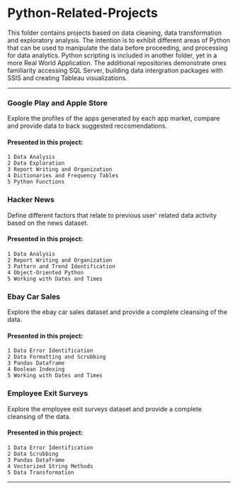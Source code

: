 # Python-Related-Projects



This folder contains projects based on data cleaning, data transformation and exploratory analysis. The intention is to exhibit different areas of Python that can be used to manipulate the data before proceeding, and processing for data analytics. Python scripting is included in another folder, yet in a more Real World Application. The additional repositories demonstrate ones familiarity accessing SQL Server, building data intergration packages with SSIS and creating Tableau visualizations.

---



### Google Play and Apple Store
Explore the profiles of the apps generated by each app market, compare and provide data to back suggested reccomendations.

#### Presented in this project: 
```
1 Data Analysis
2 Data Exploration 
3 Report Writing and Organization
4 Dictionaries and Frequency Tables
5 Python Functions
``` 

### Hacker News 
Define different factors that relate to previous user' related data activity based on the news dataset.

#### Presented in this project: 
```
1 Data Analysis 
2 Report Writing and Organization
3 Pattern and Trend Identification 
4 Object-Oriented Python 
5 Working with Dates and Times 
```

### Ebay Car Sales
Explore the ebay car sales dataset and provide a complete cleansing of the data.

#### Presented in this project:  
```
1 Data Error Identification 
2 Data Formatting and Scrubbing
3 Pandas Dataframe
4 Boolean Indexing 
5 Working with Dates and Times 
```

### Employee Exit Surveys
Explore the employee exit surveys dataset and provide a complete cleansing of the data.

#### Presented in this project:  
```
1 Data Error Identification 
2 Data Scrubbing
3 Pandas Dataframe
4 Vectorized String Methods 
5 Data Transformation 
```
---

